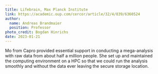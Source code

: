 ```yaml
---
title: Lifebrain, Max Planck Institute
link: https://academic.oup.com/cercor/article/32/4/839/6360524
author: 
  name: Andreas Brandmaier
  position: Professor
photo_credit: Bogdan Hinrichs
date: 2023-01-21
---
```


Mo from Capro provided essential support in conducting a mega-analysis with raw data from about half a million people.
She set up and maintained the computing environment on a HPC so that we could run the analysis smoothly and without the data ever leaving the secure storage location.
